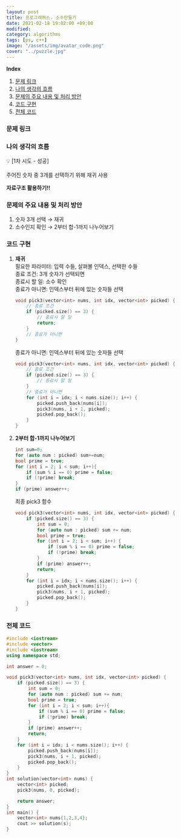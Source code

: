 ```yaml
---
layout: post
title: 프로그래머스. 소수만들기
date: 2021-02-18 19:02:00 +09:00
modified: 
category: algorithms
tags: [ps, c++]
image: "/assets/img/avatar_code.png"
cover: "../puzzle.jpg"
---
```


**Index**
1. [문제 링크](#문제-링크)
1. [나의 생각의 흐름](#나의-생각의-흐름)
1. [문제의 주요 내용 및 처리 방안](#문제의-주요-내용-및-처리-방안)
1. [코드 구현](#코드-구현)
1. [전체 코드](#전체-코드)

### 문제 링크
[]()

### 나의 생각의 흐름
💡 [1차 시도 - 성공]<br>  
    주어진 숫자 중 3개를 선택하기 위해 재귀 사용<br>

**자료구조 활용하기!!**

### 문제의 주요 내용 및 처리 방안
1. 숫자 3개 선택 → 재귀<br>
1. 소수인지 확인 → 2부터 합-1까지 나누어보기<br>

### 코드 구현 
1. **재귀**<br>
    필요한 파라미터: 입력 수들, 살펴볼 인덱스, 선택한 수들<br>
    종료 조건: 3개 숫자가 선택되면<br>
    종료시 할 일: 소수 확인<br>
    종료가 아니면: 인덱스부터 뒤에 있는 숫자들 선택<br>
    ```c++
    void pick3(vector<int> nums, int idx, vector<int> picked) {
        // 종료 조건
        if (picked.size() == 3) {
            // 종료시 할 일
            return;
        }
        // 종료가 아니면
    }
    ```
    종료가 아니면: 인덱스부터 뒤에 있는 숫자들 선택<br>
    ```c++
    void pick3(vector<int> nums, int idx, vector<int> picked) {
        // 종료 조건
        if (picked.size() == 3) {
            // 종료시 할 일
        }
        // 종료가 아니면
        for (int i = idx; i < nums.size(); i++) {
            picked.push_back(nums[i]);
            pick3(nums, i + 1, picked);
            picked.pop_back();
        }
    }
    ```
    
1. **2부터 합-1까지 나누어보기**<br>
    ```c++
    int sum=0;
    for (auto num : picked) sum+=num;
    bool prime = true;
    for (int i = 2; i < sum; i++){
        if (sum % i == 0) prime = false;
        if (!prime) break;
    }
    if (prime) answer++; 
    ```

    최종 pick3 함수
    ```c++
    void pick3(vector<int> nums, int idx, vector<int> picked) {
        if (picked.size() == 3) {
            int sum = 0;
            for (auto num : picked) sum += num;
            bool prime = true;
            for (int i = 2; i < sum; i++) {
                if (sum % i == 0) prime = false;
                if (!prime) break;
            }
            if (prime) answer++;
            return;
        }
        for (int i = idx; i < nums.size(); i++) {
            picked.push_back(nums[i]);
            pick3(nums, i + 1, picked);
            picked.pop_back();
        }
    }    
    ```

### 전체 코드
```c++
#include <iostream>
#include <vector>
#include <iostream>
using namespace std;

int answer = 0;

void pick3(vector<int> nums, int idx, vector<int> picked) {
    if (picked.size() == 3) {
        int sum = 0;
        for (auto num : picked) sum += num;
        bool prime = true;
        for (int i = 2; i < sum; i++){
            if (sum % i == 0) prime = false;
            if (!prime) break;
        }
        if (prime) answer++;
        return;
    }
    for (int i = idx; i < nums.size(); i++) {
        picked.push_back(nums[i]);
        pick3(nums, i + 1, picked);
        picked.pop_back();
    }
}
int solution(vector<int> nums) {
    vector<int> picked;
    pick3(nums, 0, picked);

    return answer;
}
int main() {
    vector<int> nums{1,2,3,4};
    cout >> solution(s);
}
```
